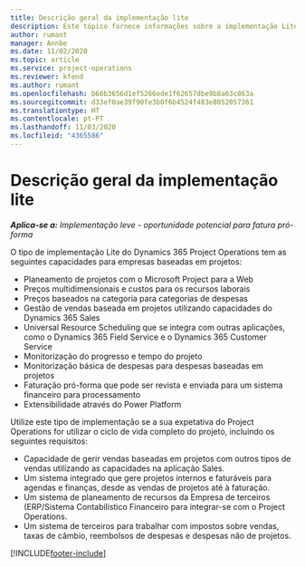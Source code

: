 ```yaml
---
title: Descrição geral da implementação lite
description: Este tópico fornece informações sobre a implementação Lite do Dynamics 365 Project Operations.
author: rumant
manager: Annbe
ms.date: 11/02/2020
ms.topic: article
ms.service: project-operations
ms.reviewer: kfend
ms.author: rumant
ms.openlocfilehash: b66b3656d1ef5266ede1f62657dbe9b8a63c863a
ms.sourcegitcommit: d33ef0ae39f90fe3b0f6b4524f483e8052057361
ms.translationtype: HT
ms.contentlocale: pt-PT
ms.lasthandoff: 11/03/2020
ms.locfileid: "4365586"
---
```

# <a name="lite-deployment-overview"></a>Descrição geral da implementação lite

_**Aplica-se a:** Implementação leve - oportunidade potencial para fatura pró-forma_

O tipo de implementação Lite do Dynamics 365 Project Operations tem as seguintes capacidades para empresas baseadas em projetos:

- Planeamento de projetos com o Microsoft Project para a Web
- Preços multidimensionais e custos para os recursos laborais
- Preços baseados na categoria para categorias de despesas
- Gestão de vendas baseada em projetos utilizando capacidades do Dynamics 365 Sales
- Universal Resource Scheduling que se integra com outras aplicações, como o Dynamics 365 Field Service e o Dynamics 365 Customer Service
- Monitorização do progresso e tempo do projeto
- Monitorização básica de despesas para despesas baseadas em projetos
- Faturação pró-forma que pode ser revista e enviada para um sistema financeiro para processamento
- Extensibilidade através do Power Platform

Utilize este tipo de implementação se a sua expetativa do Project Operations for utilizar o ciclo de vida completo do projeto, incluindo os seguintes requisitos:

- Capacidade de gerir vendas baseadas em projetos com outros tipos de vendas utilizando as capacidades na aplicação Sales.
- Um sistema integrado que gere projetos internos e faturáveis para agendas e finanças, desde as vendas de projetos até à faturação.
- Um sistema de planeamento de recursos da Empresa de terceiros (ERP/Sistema Contabilístico Financeiro para integrar-se com o Project Operations.
- Um sistema de terceiros para trabalhar com impostos sobre vendas, taxas de câmbio, reembolsos de despesas e despesas não de projetos.


[!INCLUDE[footer-include](../includes/footer-banner.md)]